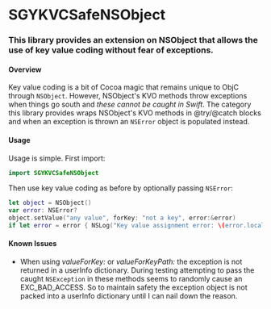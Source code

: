 # SGYKVCSafeNSObject
### This library provides an extension on NSObject that allows the use of key value coding without fear of exceptions.

#### Overview
Key value coding is a bit of Cocoa magic that remains unique to ObjC through `NSObject`.  However, NSObject's KVO methods throw exceptions when things go south and *these cannot be caught in Swift*.  The category this library provides wraps NSObject's KVO methods in @try/@catch blocks and when an exception is thrown an `NSError` object is populated instead.

#### Usage
Usage is simple.  First import:

````swift
import SGYKVCSafeNSObject
````

Then use key value coding as before by optionally passing `NSError`:

```swift
let object = NSObject()
var error: NSError?
object.setValue("any value", forKey: "not a key", error:&error)
if let error = error { NSLog("Key value assignment error: \(error.localizedDescription).") }
```

#### Known Issues
* When using *valueForKey:* or *valueForKeyPath:* the exception is not returned in a userInfo dictionary.  During testing attempting to pass the caught `NSException` in these methods seems to randomly cause an EXC_BAD_ACCESS.  So to maintain safety the exception object is not packed into a userInfo dictionary until I can nail down the reason.
